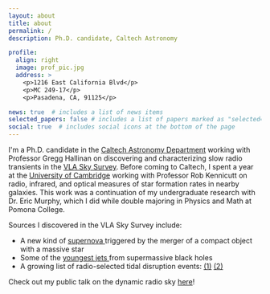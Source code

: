 ```yaml
---
layout: about
title: about
permalink: /
description: Ph.D. candidate, Caltech Astronomy

profile:
  align: right
  image: prof_pic.jpg
  address: >
    <p>1216 East California Blvd</p>
    <p>MC 249-17</p>
    <p>Pasadena, CA, 91125</p>

news: true  # includes a list of news items
selected_papers: false # includes a list of papers marked as "selected={true}"
social: true  # includes social icons at the bottom of the page
---
```


I'm a Ph.D. candidate in the <a href="https://www.astro.caltech.edu/" target="blank">Caltech Astronomy Department</a> working with Professor Gregg Hallinan on discovering and characterizing slow radio transients in the <a href="https://science.nrao.edu/vlass" target="blank">VLA Sky Survey</a>. Before coming to Caltech, I spent a year at the <a href="https://www.ast.cam.ac.uk/" target="blank">University of Cambridge</a> working with Professor Rob Kennicutt on radio, infrared, and optical measures of star formation rates in nearby galaxies. This work was a continuation of my undergraduate research with Dr. Eric Murphy, which I did while double majoring in Physics and Math at Pomona College.


Sources I discovered in the VLA Sky Survey include: 
<ul>
  <li>A new kind of <a href="https://www.science.org/doi/10.1126/science.abg6037" target="blank"> supernova </a> triggered by the merger of a compact object with a massive star</li>
  <li>Some of the <a href="https://ui.adsabs.harvard.edu/abs/2020ApJ...905...74N/abstract" target="blank"> youngest jets </a> from supermassive black holes</li>
  <li>A growing list of radio-selected tidal disruption events: <a href="https://ui.adsabs.harvard.edu/abs/2021arXiv210812431S/abstract" target="blank"> (1)</a> <a href="https://ui.adsabs.harvard.edu/abs/2021arXiv210205795R/abstract" target="blank"> (2)</a></li>
</ul>


Check out my public talk on the dynamic radio sky <a href="https://www.youtube.com/watch?v=saX0xnk561w" target="blank">here</a>!






